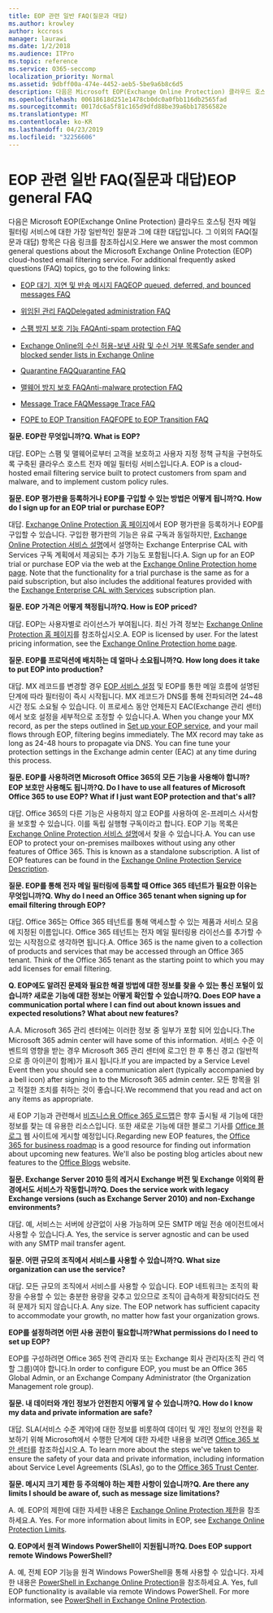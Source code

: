 ```yaml
---
title: EOP 관련 일반 FAQ(질문과 대답)
ms.author: krowley
author: kccross
manager: laurawi
ms.date: 1/2/2018
ms.audience: ITPro
ms.topic: reference
ms.service: O365-seccomp
localization_priority: Normal
ms.assetid: 9dbff00a-474e-4452-aeb5-5be9a6b8c6d5
description: 다음은 Microsoft EOP(Exchange Online Protection) 클라우드 호스팅 전자 메일 필터링 서비스에 대한 가장 일반적인 질문과 그에 대한 대답입니다. 그 이외의 FAQ(질문과 대답) 항목은 다음 링크를 참조하십시오.
ms.openlocfilehash: 00618618d251e1478cb0dc0a0fbb116db2565fad
ms.sourcegitcommit: 0017dc6a5f81c165d9dfd88be39a6bb17856582e
ms.translationtype: MT
ms.contentlocale: ko-KR
ms.lasthandoff: 04/23/2019
ms.locfileid: "32256606"
---
```

# <a name="eop-general-faq"></a><span data-ttu-id="5fb4c-104">EOP 관련 일반 FAQ(질문과 대답)</span><span class="sxs-lookup"><span data-stu-id="5fb4c-104">EOP general FAQ</span></span>

<span data-ttu-id="5fb4c-p102">다음은 Microsoft EOP(Exchange Online Protection) 클라우드 호스팅 전자 메일 필터링 서비스에 대한 가장 일반적인 질문과 그에 대한 대답입니다. 그 이외의 FAQ(질문과 대답) 항목은 다음 링크를 참조하십시오.</span><span class="sxs-lookup"><span data-stu-id="5fb4c-p102">Here we answer the most common general questions about the Microsoft Exchange Online Protection (EOP) cloud-hosted email filtering service. For additional frequently asked questions (FAQ) topics, go to the following links:</span></span>
  
- [<span data-ttu-id="5fb4c-107">EOP 대기, 지연 및 반송 메시지 FAQ</span><span class="sxs-lookup"><span data-stu-id="5fb4c-107">EOP queued, deferred, and bounced messages FAQ</span></span>](eop-queued-deferred-and-bounced-messages-faq.md)
    
- [<span data-ttu-id="5fb4c-108">위임된 관리 FAQ</span><span class="sxs-lookup"><span data-stu-id="5fb4c-108">Delegated administration FAQ</span></span>](delegated-administration-faq.md)
    
- [<span data-ttu-id="5fb4c-109">스팸 방지 보호 기능 FAQ</span><span class="sxs-lookup"><span data-stu-id="5fb4c-109">Anti-spam protection FAQ</span></span>](../anti-spam-protection-faq.md)
    
- [<span data-ttu-id="5fb4c-110">Exchange Online의 수신 허용-보낸 사람 및 수신 거부 목록</span><span class="sxs-lookup"><span data-stu-id="5fb4c-110">Safe sender and blocked sender lists in Exchange Online</span></span>](../safe-sender-and-blocked-sender-lists-faq.md)
    
- [<span data-ttu-id="5fb4c-111">Quarantine FAQ</span><span class="sxs-lookup"><span data-stu-id="5fb4c-111">Quarantine FAQ</span></span>](../quarantine-faq.md)
    
- [<span data-ttu-id="5fb4c-112">맬웨어 방지 보호 FAQ</span><span class="sxs-lookup"><span data-stu-id="5fb4c-112">Anti-malware protection FAQ </span></span>](../anti-malware-protection-faq-eop.md)
    
- [<span data-ttu-id="5fb4c-113">Message Trace FAQ</span><span class="sxs-lookup"><span data-stu-id="5fb4c-113">Message Trace FAQ</span></span>](http://technet.microsoft.com/library/aa49e3f9-a5b1-4410-aac2-ddbbf3f5bfb2.aspx)
    
- [<span data-ttu-id="5fb4c-114">FOPE to EOP Transition FAQ</span><span class="sxs-lookup"><span data-stu-id="5fb4c-114">FOPE to EOP Transition FAQ</span></span>](http://technet.microsoft.com/library/e0e76b89-b0d3-4c0a-bfc8-137b579e983b.aspx)
    
 <span data-ttu-id="5fb4c-115">**질문. EOP란 무엇입니까?**</span><span class="sxs-lookup"><span data-stu-id="5fb4c-115">**Q. What is EOP?**</span></span>
  
<span data-ttu-id="5fb4c-p103">대답. EOP는 스팸 및 맬웨어로부터 고객을 보호하고 사용자 지정 정책 규칙을 구현하도록 구축된 클라우스 호스트 전자 메일 필터링 서비스입니다.</span><span class="sxs-lookup"><span data-stu-id="5fb4c-p103">A. EOP is a cloud-hosted email filtering service built to protect customers from spam and malware, and to implement custom policy rules.</span></span>
  
 <span data-ttu-id="5fb4c-118">**질문. EOP 평가판을 등록하거나 EOP를 구입할 수 있는 방법은 어떻게 됩니까?**</span><span class="sxs-lookup"><span data-stu-id="5fb4c-118">**Q. How do I sign up for an EOP trial or purchase EOP?**</span></span>
  
<span data-ttu-id="5fb4c-p104">대답. [Exchange Online Protection 홈 페이지](https://go.microsoft.com/fwlink/p/?LinkId=279912)에서 EOP 평가판을 등록하거나 EOP를 구입할 수 있습니다. 구입한 평가판의 기능은 유료 구독과 동일하지만, [Exchange Online Protection 서비스 설명](https://go.microsoft.com/fwlink/p/?LinkId=320619)에서 설명하는 Exchange Enterprise CAL with Services 구독 계획에서 제공되는 추가 기능도 포함됩니다.</span><span class="sxs-lookup"><span data-stu-id="5fb4c-p104">A. Sign up for an EOP trial or purchase EOP via the web at the [Exchange Online Protection home page](https://go.microsoft.com/fwlink/p/?LinkId=279912). Note that the functionality for a trial purchase is the same as for a paid subscription, but also includes the additional features provided with the [Exchange Enterprise CAL with Services](https://go.microsoft.com/fwlink/p/?LinkId=320619) subscription plan.</span></span> 
  
 <span data-ttu-id="5fb4c-122">**질문. EOP 가격은 어떻게 책정됩니까?**</span><span class="sxs-lookup"><span data-stu-id="5fb4c-122">**Q. How is EOP priced?**</span></span>
  
<span data-ttu-id="5fb4c-p105">대답. EOP는 사용자별로 라이선스가 부여됩니다. 최신 가격 정보는 [Exchange Online Protection 홈 페이지](https://go.microsoft.com/fwlink/p/?LinkId=279912)를 참조하십시오.</span><span class="sxs-lookup"><span data-stu-id="5fb4c-p105">A. EOP is licensed by user. For the latest pricing information, see the [Exchange Online Protection home page](https://go.microsoft.com/fwlink/p/?LinkId=279912).</span></span>
  
 <span data-ttu-id="5fb4c-126">**질문. EOP를 프로덕션에 배치하는 데 얼마나 소요됩니까?**</span><span class="sxs-lookup"><span data-stu-id="5fb4c-126">**Q. How long does it take to put EOP into production?**</span></span>
  
<span data-ttu-id="5fb4c-p106">대답. MX 레코드를 변경할 경우 [EOP 서비스 설정](set-up-your-eop-service.md) 및 EOP를 통한 메일 흐름에 설명된 단계에 따라 필터링이 즉시 시작됩니다. MX 레코드가 DNS를 통해 전파되려면 24~48시간 정도 소요될 수 있습니다. 이 프로세스 동안 언제든지 EAC(Exchange 관리 센터)에서 보호 설정을 세부적으로 조정할 수 있습니다.</span><span class="sxs-lookup"><span data-stu-id="5fb4c-p106">A. When you change your MX record, as per the steps outlined in [Set up your EOP service](set-up-your-eop-service.md), and your mail flows through EOP, filtering begins immediately. The MX record may take as long as 24-48 hours to propagate via DNS. You can fine tune your protection settings in the Exchange admin center (EAC) at any time during this process.</span></span>
  
 <span data-ttu-id="5fb4c-131">**질문. EOP를 사용하려면 Microsoft Office 365의 모든 기능을 사용해야 합니까? EOP 보호만 사용해도 됩니까?**</span><span class="sxs-lookup"><span data-stu-id="5fb4c-131">**Q. Do I have to use all features of Microsoft Office 365 to use EOP? What if I just want EOP protection and that's all?**</span></span>
  
<span data-ttu-id="5fb4c-p107">대답. Office 365의 다른 기능은 사용하지 않고 EOP를 사용하여 온-프레미스 사서함을 보호할 수 있습니다. 이를 독립 실행형 구독이라고 합니다. EOP 기능 목록은 [Exchange Online Protection 서비스 설명](https://go.microsoft.com/fwlink/p/?LinkId=320619)에서 찾을 수 있습니다.</span><span class="sxs-lookup"><span data-stu-id="5fb4c-p107">A. You can use EOP to protect your on-premises mailboxes without using any other features of Office 365. This is known as a standalone subscription. A list of EOP features can be found in the [Exchange Online Protection Service Description](https://go.microsoft.com/fwlink/p/?LinkId=320619).</span></span>
  
 <span data-ttu-id="5fb4c-136">**질문. EOP를 통해 전자 메일 필터링에 등록할 때 Office 365 테넌트가 필요한 이유는 무엇입니까?**</span><span class="sxs-lookup"><span data-stu-id="5fb4c-136">**Q. Why do I need an Office 365 tenant when signing up for email filtering through EOP?**</span></span>
  
<span data-ttu-id="5fb4c-p108">대답. Office 365는 Office 365 테넌트를 통해 액세스할 수 있는 제품과 서비스 모음에 지정된 이름입니다. Office 365 테넌트는 전자 메일 필터링용 라이선스를 추가할 수 있는 시작점으로 생각하면 됩니다.</span><span class="sxs-lookup"><span data-stu-id="5fb4c-p108">A. Office 365 is the name given to a collection of products and services that may be accessed through an Office 365 tenant. Think of the Office 365 tenant as the starting point to which you may add licenses for email filtering.</span></span>
  
 <span data-ttu-id="5fb4c-140">**Q. EOP에도 알려진 문제와 필요한 해결 방법에 대한 정보를 찾을 수 있는 통신 포털이 있습니까? 새로운 기능에 대한 정보는 어떻게 확인할 수 있습니까?**</span><span class="sxs-lookup"><span data-stu-id="5fb4c-140">**Q. Does EOP have a communication portal where I can find out about known issues and expected resolutions? What about new features?**</span></span>
  
<span data-ttu-id="5fb4c-141">A.</span><span class="sxs-lookup"><span data-stu-id="5fb4c-141">A.</span></span> <span data-ttu-id="5fb4c-142">Microsoft 365 관리 센터에는 이러한 정보 중 일부가 포함 되어 있습니다.</span><span class="sxs-lookup"><span data-stu-id="5fb4c-142">The Microsoft 365 admin center will have some of this information.</span></span> <span data-ttu-id="5fb4c-143">서비스 수준 이벤트의 영향을 받는 경우 Microsoft 365 관리 센터에 로그인 한 후 통신 경고 (일반적으로 종 아이콘이 함께)가 표시 됩니다.</span><span class="sxs-lookup"><span data-stu-id="5fb4c-143">If you are impacted by a Service Level Event then you should see a communication alert (typically accompanied by a bell icon) after signing in to the Microsoft 365 admin center.</span></span> <span data-ttu-id="5fb4c-144">모든 항목을 읽고 적절한 조치를 취하는 것이 좋습니다.</span><span class="sxs-lookup"><span data-stu-id="5fb4c-144">We recommend that you read and act on any items as appropriate.</span></span>
  
<span data-ttu-id="5fb4c-p110">새 EOP 기능과 관련해서 [비즈니스용 Office 365 로드맵](https://office.microsoft.com/en-us/products/office-365-roadmap-FX104343353.aspx)은 향후 출시될 새 기능에 대한 정보를 찾는 데 유용한 리소스입니다. 또한 새로운 기능에 대한 블로그 기사를 [Office 블로그](https://go.microsoft.com/fwlink/p/?LinkId=392724) 웹 사이트에 게시할 예정입니다.</span><span class="sxs-lookup"><span data-stu-id="5fb4c-p110">Regarding new EOP features, the [Office 365 for business roadmap](https://office.microsoft.com/en-us/products/office-365-roadmap-FX104343353.aspx) is a good resource for finding out information about upcoming new features. We'll also be posting blog articles about new features to the [Office Blogs](https://go.microsoft.com/fwlink/p/?LinkId=392724) website.</span></span> 
  
 <span data-ttu-id="5fb4c-147">**질문. Exchange Server 2010 등의 레거시 Exchange 버전 및 Exchange 이외의 환경에서도 서비스가 작동합니까?**</span><span class="sxs-lookup"><span data-stu-id="5fb4c-147">**Q. Does the service work with legacy Exchange versions (such as Exchange Server 2010) and non-Exchange environments?**</span></span>
  
<span data-ttu-id="5fb4c-p111">대답. 예, 서비스는 서버에 상관없이 사용 가능하며 모든 SMTP 메일 전송 에이전트에서 사용할 수 있습니다.</span><span class="sxs-lookup"><span data-stu-id="5fb4c-p111">A. Yes, the service is server agnostic and can be used with any SMTP mail transfer agent.</span></span>
  
 <span data-ttu-id="5fb4c-150">**질문. 어떤 규모의 조직에서 서비스를 사용할 수 있습니까?**</span><span class="sxs-lookup"><span data-stu-id="5fb4c-150">**Q. What size organization can use the service?**</span></span>
  
<span data-ttu-id="5fb4c-p112">대답. 모든 규모의 조직에서 서비스를 사용할 수 있습니다. EOP 네트워크는 조직의 확장을 수용할 수 있는 충분한 용량을 갖추고 있으므로 조직이 급속하게 확장되더라도 전혀 문제가 되지 않습니다.</span><span class="sxs-lookup"><span data-stu-id="5fb4c-p112">A. Any size. The EOP network has sufficient capacity to accommodate your growth, no matter how fast your organization grows.</span></span>
  
 <span data-ttu-id="5fb4c-154">**EOP를 설정하려면 어떤 사용 권한이 필요합니까?**</span><span class="sxs-lookup"><span data-stu-id="5fb4c-154">**What permissions do I need to set up EOP?**</span></span>
  
<span data-ttu-id="5fb4c-155">EOP를 구성하려면 Office 365 전역 관리자 또는 Exchange 회사 관리자(조직 관리 역할 그룹)여야 합니다.</span><span class="sxs-lookup"><span data-stu-id="5fb4c-155">In order to configure EOP, you must be an Office 365 Global Admin, or an Exchange Company Administrator (the Organization Management role group).</span></span>
  
 <span data-ttu-id="5fb4c-156">**질문. 내 데이터와 개인 정보가 안전한지 어떻게 알 수 있습니까?**</span><span class="sxs-lookup"><span data-stu-id="5fb4c-156">**Q. How do I know my data and private information are safe?**</span></span>
  
<span data-ttu-id="5fb4c-p113">대답. SLA(서비스 수준 계약)에 대한 정보를 비롯하여 데이터 및 개인 정보의 안전을 확보하기 위해 Microsoft에서 수행한 단계에 대한 자세한 내용을 보려면 [Office 365 보안 센터](https://go.microsoft.com/fwlink/p/?LinkId=285405)를 참조하십시오.</span><span class="sxs-lookup"><span data-stu-id="5fb4c-p113">A. To learn more about the steps we've taken to ensure the safety of your data and private information, including information about Service Level Agreements (SLAs), go to the [Office 365 Trust Center](https://go.microsoft.com/fwlink/p/?LinkId=285405).</span></span>
  
 <span data-ttu-id="5fb4c-159">**질문. 메시지 크기 제한 등 주의해야 하는 제한 사항이 있습니까?**</span><span class="sxs-lookup"><span data-stu-id="5fb4c-159">**Q. Are there any limits I should be aware of, such as message size limitations?**</span></span>
  
<span data-ttu-id="5fb4c-p114">A. 예. EOP의 제한에 대한 자세한 내용은 [Exchange Online Protection 제한](https://go.microsoft.com/fwlink/p/?LinkId=402617)을 참조하세요.</span><span class="sxs-lookup"><span data-stu-id="5fb4c-p114">A. Yes. For more information about limits in EOP, see [Exchange Online Protection Limits](https://go.microsoft.com/fwlink/p/?LinkId=402617).</span></span> 
  
 <span data-ttu-id="5fb4c-163">**Q. EOP에서 원격 Windows PowerShell이 지원됩니까?**</span><span class="sxs-lookup"><span data-stu-id="5fb4c-163">**Q. Does EOP support remote Windows PowerShell?**</span></span>
  
<span data-ttu-id="5fb4c-p115">A. 예, 전체 EOP 기능을 원격 Windows PowerShell을 통해 사용할 수 있습니다. 자세한 내용은 [PowerShell in Exchange Online Protection](http://technet.microsoft.com/library/f7918a88-774a-405e-945b-bc2f5ee9f748.aspx)을 참조하세요.</span><span class="sxs-lookup"><span data-stu-id="5fb4c-p115">A. Yes, full EOP functionality is available via remote Windows PowerShell. For more information, see [PowerShell in Exchange Online Protection](http://technet.microsoft.com/library/f7918a88-774a-405e-945b-bc2f5ee9f748.aspx).</span></span>
  

